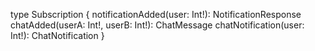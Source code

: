 type Subscription {
    notificationAdded(user: Int!): NotificationResponse
    chatAdded(userA: Int!, userB: Int!): ChatMessage
    chatNotification(user: Int!): ChatNotification
}
